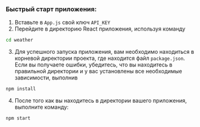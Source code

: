 
### **Быстрый старт приложения:**

1. Вставьте в ```App.js``` свой ключ ```API_KEY```
2. Перейдите в директорию React приложения, используя команду
 ```bash
cd weather
```
3. Для успешного запуска приложения, вам необходимо находиться в корневой директории проекта, где находится файл ```package.json```. Если вы получаете ошибки, убедитесь, что вы находитесь в правильной директории и у вас установлены все необходимые зависимости, выполнив 
```bash
npm install
```
4. После того как вы находитесь в директории вашего приложения, выполните команду:

```bash
npm start
```
